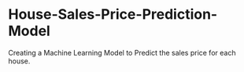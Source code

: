 # House-Sales-Price-Prediction-Model
Creating a Machine Learning Model to Predict the sales price for each house.
